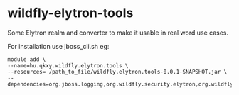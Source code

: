 # wildfly-elytron-tools
Some Elytron realm and converter to make it usable in real word use cases.


For installation use jboss_cli.sh eg: 

```
module add \
--name=hu.qkxy.wildfly.elytron.tools \
--resources= /path_to_file/wildfly.elytron.tools-0.0.1-SNAPSHOT.jar \
--dependencies=org.jboss.logging,org.wildfly.security.elytron,org.wildfly.extension.elytron
 ```